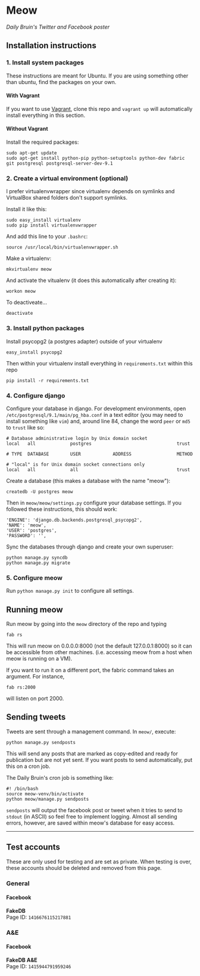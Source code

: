 # Meow
*Daily Bruin's Twitter and Facebook poster*

## Installation instructions

### 1. Install system packages
These instructions are meant for Ubuntu. If you are using something other than ubuntu, find the packages on your own.
#### With Vagrant
If you want to use [Vagrant](http://www.vagrantup.com/), clone this repo and `vagrant up` will automatically install everything in this section.
#### Without Vagrant
Install the required packages:

    sudo apt-get update
    sudo apt-get install python-pip python-setuptools python-dev fabric git postgresql postgresql-server-dev-9.1

### 2. Create a virtual environment (optional)
I prefer virtualenvwrapper since virtualenv depends on symlinks and VirtualBox shared folders don't support symlinks.

Install it like this: 

    sudo easy_install virtualenv
    sudo pip install virtualenvwrapper

And add this line to your `.bashrc`:

    source /usr/local/bin/virtualenvwrapper.sh

Make a virtualenv:

    mkvirtualenv meow

And activate the vitualenv (it does this automatically after creating it):

    workon meow

To deactiveate...

    deactivate

### 3. Install python packages
Install psycopg2 (a postgres adapter) outside of your virtualenv

    easy_install psycopg2

Then within your virtualenv install everything in `requirements.txt` within this repo

    pip install -r requirements.txt


### 4. Configure django
Configure your database in django. For development environments, open `/etc/postgresql/9.1/main/pg_hba.conf` in a text editor (you may need to install something like `vim`) and, around line 84, change the word `peer` or `md5` to `trust` like so:

```
# Database administrative login by Unix domain socket
local   all             postgres                                trust

# TYPE  DATABASE        USER            ADDRESS                 METHOD

# "local" is for Unix domain socket connections only
local   all             all                                     trust
```

Create a database (this makes a database with the name "meow"):

    createdb -U postgres meow

Then in `meow/meow/settings.py` configure your database settings. If you followed these instructions, this should work:

```
'ENGINE': 'django.db.backends.postgresql_psycopg2',
'NAME': 'meow',
'USER': 'postgres',
'PASSWORD': '',
```

Sync the databases through django and create your own superuser:

    python manage.py syncdb
    python manage.py migrate


### 5. Configure meow
Run `python manage.py init` to configure all settings.


## Running meow
Run meow by going into the `meow` directory of the repo and typing

    fab rs

This will run meow on 0.0.0.0:8000 (not the default 127.0.0.1:8000) so it can be accessible from other machines. (i.e. accessing meow from a host when meow is running on a VM).

If you want to run it on a different port, the fabric command takes an argument. For instance,

    fab rs:2000

will listen on port 2000.

## Sending tweets
Tweets are sent through a management command. In `meow/`, execute:

    python manage.py sendposts

This will send any posts that are marked as copy-edited and ready for publication but are not yet sent. If you want posts to send automatically, put this on a cron job.

The Daily Bruin's cron job is something like:

```
#! /bin/bash
source meow-venv/bin/activate
python meow/manage.py sendposts
```

`sendposts` will output the facebook post or tweet when it tries to send to `stdout` (in ASCII) so feel free to implement logging. Almost all sending errors, however, are saved within meow's database for easy access.

***

## Test accounts
These are only used for testing and are set as private. When testing is over, these accounts should be deleted and removed from this page.

### General
#### Facebook
**FakeDB**    
Page ID: `1416676115217881`

### A&E
#### Facebook
**FakeDB A&E**    
Page ID: `1415944791959246`
